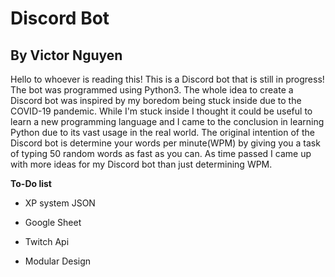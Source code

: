 # Discord Bot
## By Victor Nguyen

Hello to whoever is reading this!  This is a Discord bot that is still in progress!  The bot was programmed using Python3.  The whole idea to create a Discord bot was inspired by my boredom being stuck inside due to the COVID-19 pandemic.  While I'm stuck inside I thought it could be useful to learn a new programming language and I came to the conclusion in learning Python due to its vast usage in the real world.  The original intention of the Discord bot is determine your words per minute(WPM) by giving you a task of typing 50 random words as fast as you can.  As time passed I came up with more ideas for my Discord bot than just determining WPM.   

**To-Do list**

- XP system JSON

- Google Sheet

- Twitch Api

- Modular Design
